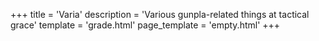 +++
title = 'Varia'
description = 'Various gunpla-related things at tactical grace'
template = 'grade.html'
page_template = 'empty.html'
+++

